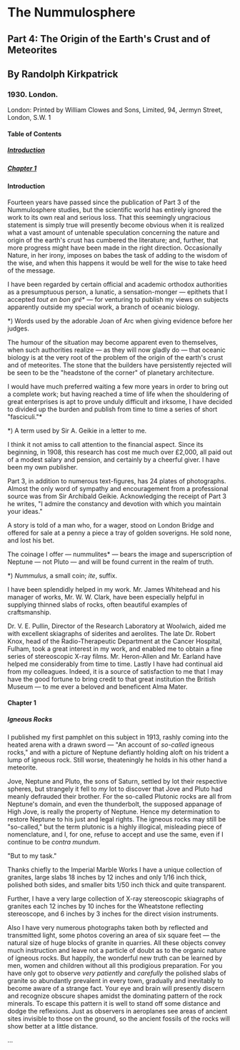 # The Nummulosphere

## Part 4: The Origin of the Earth's Crust and of Meteorites

## By Randolph Kirkpatrick

### 1930. London.

London: Printed by William Clowes and Sons, Limited, 94, Jermyn Street, London, S.W. 1

#### Table of Contents

##### [Introduction]()

##### [Chapter 1]()

#### Introduction

Fourteen years have passed since the publication of Part 3 of the Nummulosphere studies, but the scientific world has entirely ignored the work to its own real and serious loss. That this seemingly ungracious statement is simply true will presently become obvious when it is realized what a vast amount of untenable speculation concerning the nature and origin of the earth's crust has cumbered the literature; and, further, that more progress might have been made in the right direction. Occasionally Nature, in her irony, imposes on babes the task of adding to the wisdom of the wise, and when this happens it would be well for the wise to take heed of the message.

I have been regarded by certain official and academic orthodox authorities as a presumptuous person, a lunatic, a sensation-monger — epithets that I accepted _tout en bon gré_* — for venturing to publish my views on subjects apparently outside my special work, a branch of oceanic biology.

*) Words used by the adorable Joan of Arc when giving evidence before her judges.

The humour of the situation may become apparent even to themselves, when such authorities realize — as they will now gladly do — that oceanic biology is at the very root of the problem of the origin of the earth's crust and of meteorites. The stone that the builders have persistently rejected will be seen to be the "headstone of the corner" of planetary architecture.

I would have much preferred waiting a few more years in order to bring out a complete work; but having reached a time of life when the shouldering of great enterprises is apt to prove unduly difficult and irksome, I have decided to divided up the burden and publish from time to time a series of short "fasciculi."*

*) A term used by Sir A. Geikie in a letter to me.

I think it not amiss to call attention to the financial aspect. Since its beginning, in 1908, this research has cost me much over £2,000, all paid out of a modest salary and pension, and certainly by a cheerful giver. I have been my own publisher.

Part 3, in addition to numerous text-figures, has 24 plates of photographs. Almost the only word of sympathy and encouragement from a professional source was from Sir Archibald Geikie. Acknowledging the receipt of Part 3 he writes, "I admire the constancy and devotion with which you maintain your ideas."

A story is told of a man who, for a wager, stood on London Bridge and offered for sale at a penny a piece a tray of golden soverigns. He sold none, and lost his bet.

The coinage I offer — nummulites* — bears the image and superscription of Neptune — not Pluto — and will be found current in the realm of truth.

*) _Nummulus_, a small coin; _ite_, suffix.

I have been splendidly helped in my work. Mr. James Whitehead and his manager of works, Mr. W. W. Clark, have been especially helpful in supplying thinned slabs of rocks, often beautiful examples of craftsmanship.

Dr. V. E. Pullin, Director of the Research Laboratory at Woolwich, aided me with excellent skiagraphs of siderites and aerolites. The late Dr. Robert Knox, head of the Radio-Therapeutic Department at the Cancer Hospital, Fulham, took a great interest in my work, and enabled me to obtain a fine series of stereoscopic X-ray films. Mr. Heron-Allen and Mr. Earland have helped me considerably from time to time. Lastly I have had continual aid from my colleagues. Indeed, it is a source of satisfaction to me that I may have the good fortune to bring credit to that great institution the British Museum — to me ever a beloved and beneficent Alma Mater.

#### Chapter 1

##### Igneous Rocks

I published my first pamphlet on this subject in 1913, rashly coming into the heated arena with a drawn sword — "An account of _so-called_ igneous rocks," and with a picture of Neptune defiantly holding aloft on his trident a lump of igneous rock. Still worse, theateningly he holds in his other hand a meteorite.

Jove, Neptune and Pluto, the sons of Saturn, settled by lot their respective spheres, but strangely it fell to _my_ lot to discover that Jove and Pluto had meanly defrauded their brother. For the so-called Plutonic rocks are all from Neptune's domain, and even the thunderbolt, the supposed appanage of High Jove, is really the property of Neptune. Hence my determination to restore Neptune to his just and legal rights. The igneous rocks may still be "so-called," but the term plutonic is a highly illogical, misleading piece of nomenclature, and I, for one, refuse to accept and use the same, even if I continue to be _contra mundum_.

"But to my task."

Thanks chiefly to the Imperial Marble Works I have a unique collection of granites, large slabs 18 inches by 12 inches and only 1/16 inch thick, polished both sides, and smaller bits 1/50 inch thick and quite transparent.

Further, I have a very large collection of X-ray stereoscopic skiagraphs of granites each 12 inches by 10 inches for the Wheatstone reflecting stereoscope, and 6 inches by 3 inches for the direct vision instruments.

Also I have very numerous photographs taken both by reflected and transmitted light, some photos covering an area of six square feet — the natural size of huge blocks of granite in quarries. All these objects convey much instruction and leave not a particle of doubt as to the organic nature of igneous rocks. But happily, the wonderful new truth can be learned by men, women and children without all this prodigious preparation. For you have only got to observe _very patiently_ and _carefully_ the polished slabs of granite so abundantly prevalent in every town, gradually and inevitably to become aware of a strange fact. Your eye and brain will presently discern and recognize obscure shapes amidst the dominating pattern of the rock minerals. To escape this pattern it is well to stand off some distance and dodge the reflexions. Just as observers in aeroplanes see areas of ancient sites invisible to those on the ground, so the ancient fossils of the rocks will show better at a little distance.

...
